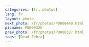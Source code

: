 ```yaml
---
categories: [fr, photos]
lang: fr
layout: photo
next_photo: /fr/photos/P0000440.html
picname: P0000326
prev_photo: /fr/photos/P0000327.html
tags: [Dead Zebra]
---
```


